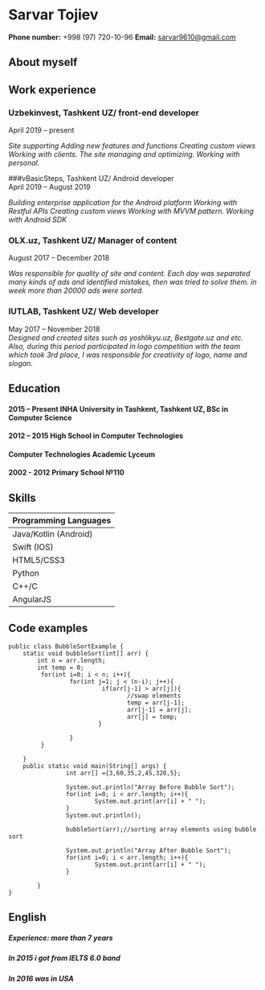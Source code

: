# Sarvar Tojiev
**Phone number:** +998 (97) 720-10-96
**Email:** sarvar9610@gmail.com

## About myself 

## Work experience
### Uzbekinvest, Tashkent UZ/ front-end developer    
April 2019 – present
			
*Site supporting
Adding new features and functions
Creating custom views
Working with clients.
The site managing and optimizing.
Working with personal.*


###vBasicSteps, Tashkent UZ/ Android developer    
April 2019 – August 2019
			
*Building enterprise application for the Android platform
Working with Restful APIs
Creating custom views
Working with MVVM pattern.
Working with Android SDK*

### OLX.uz, Tashkent UZ/ Manager of content
August 2017 – December 2018	 
         					       
*Was responsible for quality of site and content. Each day was separated
many kinds of ads and identified mistakes, then was tried to solve them.
in week more than 20000 ads were sorted.*






### IUTLAB, Tashkent UZ/ Web developer
May 2017 – November 2018	         
        *Designed and created sites such as yoshlikyu.uz, Bestgate.uz 
       and etc. Also, during this period participated in logo competition 
       with the team which took 3rd place, I was responsible for 
       creativity of logo, name and slogan.*





## Education
#### 2015 – Present INHA University in Tashkent, Tashkent UZ, BSc in Computer Science 
#### 2012 – 2015 High School in Computer Technologies
#### Computer Technologies Academic Lyceum
#### 2002 - 2012 Primary School №110
## Skills
| Programming Languages        | 
| ------------- |
| Java/Kotlin (Android)  | 
| Swift (IOS)      | 
| HTML5/CSS3 |
| Python |
| C++/C |
| AngularJS|
## Code examples
```
public class BubbleSortExample {  
    static void bubbleSort(int[] arr) {  
        int n = arr.length;  
        int temp = 0;  
         for(int i=0; i < n; i++){  
                 for(int j=1; j < (n-i); j++){  
                          if(arr[j-1] > arr[j]){  
                                 //swap elements  
                                 temp = arr[j-1];  
                                 arr[j-1] = arr[j];  
                                 arr[j] = temp;  
                         }  
                          
                 }  
         }  
  
    }  
    public static void main(String[] args) {  
                int arr[] ={3,60,35,2,45,320,5};  
                 
                System.out.println("Array Before Bubble Sort");  
                for(int i=0; i < arr.length; i++){  
                        System.out.print(arr[i] + " ");  
                }  
                System.out.println();  
                  
                bubbleSort(arr);//sorting array elements using bubble sort  
                 
                System.out.println("Array After Bubble Sort");  
                for(int i=0; i < arr.length; i++){  
                        System.out.print(arr[i] + " ");  
                }  
   
        }  
}  
```
## English
##### Experience: more than 7 years
##### In 2015 i got from IELTS 6.0 band
##### In 2016 was in USA
